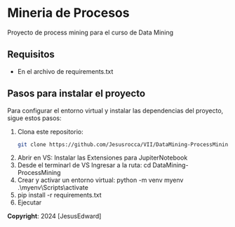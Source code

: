 # Mineria de Procesos

Proyecto de process mining para el curso de Data Mining

## Requisitos

- En el archivo de requirements.txt

## Pasos para instalar el proyecto

Para configurar el entorno virtual y instalar las dependencias del proyecto, sigue estos pasos:

1. Clona este repositorio:
   ```sh
   git clone https://github.com/Jesusrocca/VII/DataMining-ProcessMining
2. Abrir en VS:
    Instalar las Extensiones para JupiterNotebook
3. Desde el terminarl de VS
   Ingresar a la ruta:
   cd DataMining-ProcessMining
2. Crear y activar un entorno virtual:
    python -m venv myenv
    .\myenv\Scripts\activate
3. pip install -r requirements.txt
4. Ejecutar

**Copyright**: 2024 [JesusEdward]

